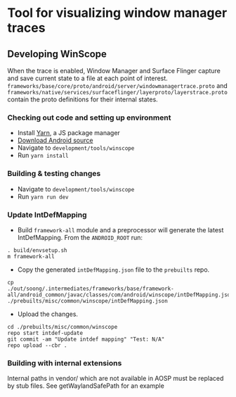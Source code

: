 # Tool for visualizing window manager traces

## Developing WinScope
When the trace is enabled, Window Manager and Surface Flinger capture and
save current state to a file at each point of interest.
`frameworks/base/core/proto/android/server/windowmanagertrace.proto`
and `frameworks/native/services/surfaceflinger/layerproto/layerstrace.proto`
contain the proto definitions for their internal states.

### Checking out code and setting up environment
* Install [Yarn](https://yarnpkg.com), a JS package manager
* [Download Android source](https://source.android.com/setup/build/downloading)
* Navigate to `development/tools/winscope`
* Run `yarn install`

### Building & testing changes
* Navigate to `development/tools/winscope`
* Run `yarn run dev`

### Update IntDefMapping
* Build `framework-all` module and a preprocessor will generate the latest
IntDefMapping. From the `ANDROID_ROOT` run:
```
. build/envsetup.sh
m framework-all
```

* Copy the generated `intDefMapping.json` file to the `prebuilts` repo.
```
cp
./out/soong/.intermediates/frameworks/base/framework-all/android_common/javac/classes/com/android/winscope/intDefMapping.json
./prebuilts/misc/common/winscope/intDefMapping.json
```

* Upload the changes.
```
cd ./prebuilts/misc/common/winscope
repo start intdef-update
git commit -am "Update intdef mapping" "Test: N/A"
repo upload --cbr .
```

### Building with internal extensions
Internal paths in vendor/ which are not available in AOSP must be replaced by
stub files. See getWaylandSafePath for an example
